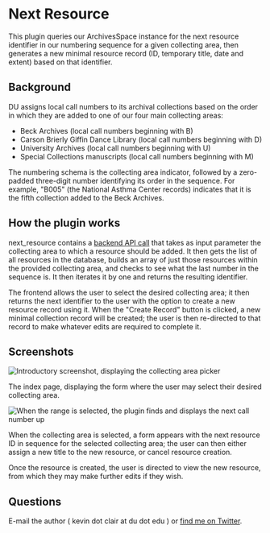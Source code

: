 # Next Resource

This plugin queries our ArchivesSpace instance for the next resource identifier in our numbering sequence for a given collecting area, then generates a new minimal resource record (ID, temporary title, date and extent) based on that identifier.

## Background

DU assigns local call numbers to its archival collections based on the order in which they are added to one of our four main collecting areas:

* Beck Archives (local call numbers beginning with B)
* Carson Brierly Giffin Dance Library (local call numbers beginning with D)
* University Archives (local call numbers beginning with U)
* Special Collections manuscripts (local call numbers beginning with M)

The numbering schema is the collecting area indicator, followed by a zero-padded three-digit number identifying its order in the sequence. For example, "B005" (the National Asthma Center records) indicates that it is the fifth collection added to the Beck Archives.

## How the plugin works

next_resource contains a [backend API call](https://github.com/duspeccoll/next_resource/blob/master/backend/controllers/next_resource.rb) that takes as input parameter the collecting area to which a resource should be added. It then gets the list of all resources in the database, builds an array of just those resources within the provided collecting area, and checks to see what the last number in the sequence is. It then iterates it by one and returns the resulting identifier.

The frontend allows the user to select the desired collecting area; it then returns the next identifier to the user with the option to create a new resource record using it. When the "Create Record" button is clicked, a new minimal collection record will be created; the user is then re-directed to that record to make whatever edits are required to complete it.

## Screenshots

![Introductory screenshot, displaying the collecting area picker](http://jackflaps.net/img/next_resource_1.png)

The index page, displaying the form where the user may select their desired collecting area.

![When the range is selected, the plugin finds and displays the next call number up](http://jackflaps.net/img/next_resource_2.png)

When the collecting area is selected, a form appears with the next resource ID in sequence for the selected collecting area; the user can then either assign a new title to the new resource, or cancel resource creation.

Once the resource is created, the user is directed to view the new resource, from which they may make further edits if they wish.

## Questions

E-mail the author ( kevin dot clair at du dot edu ) or [find me on Twitter](https://twitter.com/jackflaps).
